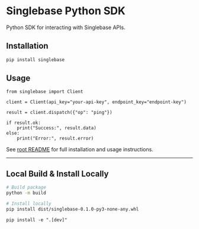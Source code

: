 

# Singlebase Python SDK

Python SDK for interacting with Singlebase APIs.

## Installation

```bash
pip install singlebase
```

## Usage

```
from singlebase import Client

client = Client(api_key="your-api-key", endpoint_key="endpoint-key")

result = client.dispatch({"op": "ping"})

if result.ok:
    print("Success:", result.data)
else:
    print("Error:", result.error)

```

See [root README](../README.md) for full installation and usage instructions.

---


## Local Build & Install Locally
```bash
# Build package
python -m build

# Install locally
pip install dist/singlebase-0.1.0-py3-none-any.whl
```

```
pip install -e ".[dev]"
```